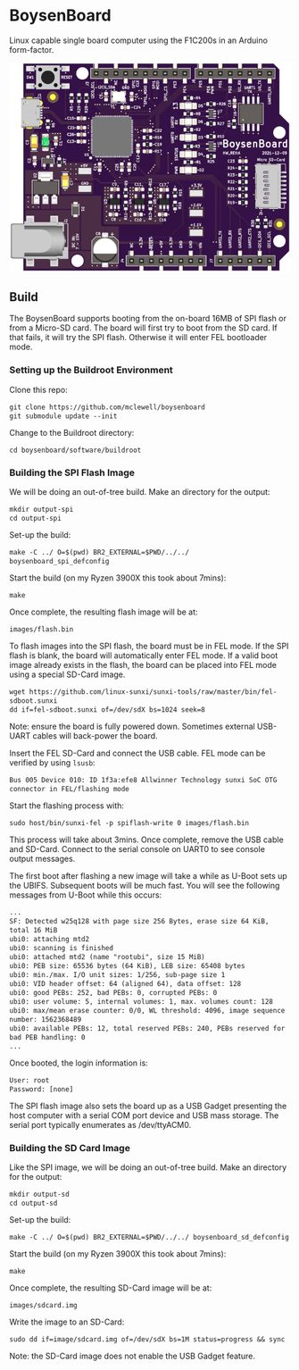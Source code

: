 # BoysenBoard
Linux capable single board computer using the F1C200s in an Arduino form-factor.

![BoysenBoard Top](doc/boysenboard_top.png)

## Build
The BoysenBoard supports booting from the on-board 16MB of SPI flash or from a 
Micro-SD card. The board will first try to boot from the SD card. If that 
fails, it will try the SPI flash. Otherwise it will enter FEL bootloader mode. 

### Setting up the Buildroot Environment
Clone this repo:
```
git clone https://github.com/mclewell/boysenboard
git submodule update --init
```
Change to the Buildroot directory:
```
cd boysenboard/software/buildroot
```

### Building the SPI Flash Image
We will be doing an out-of-tree build. Make an directory for the output:
```
mkdir output-spi
cd output-spi
```
Set-up the build:
```
make -C ../ O=$(pwd) BR2_EXTERNAL=$PWD/../../ boysenboard_spi_defconfig
```
Start the build (on my Ryzen 3900X this took about 7mins):
```
make
```
Once complete, the resulting flash image will be at:
```
images/flash.bin
```
To flash images into the SPI flash, the board must be in FEL mode. If the SPI 
flash is blank, the board will automatically enter FEL mode. If a valid boot 
image already exists in the flash, the board can be placed into FEL mode using
a special SD-Card image.
```
wget https://github.com/linux-sunxi/sunxi-tools/raw/master/bin/fel-sdboot.sunxi
dd if=fel-sdboot.sunxi of=/dev/sdX bs=1024 seek=8
```
Note: ensure the board is fully powered down. Sometimes external USB-UART cables
will back-power the board.

Insert the FEL SD-Card and connect the USB cable. FEL mode can be verified by 
using ```lsusb```:
```
Bus 005 Device 010: ID 1f3a:efe8 Allwinner Technology sunxi SoC OTG connector in FEL/flashing mode
```
Start the flashing process with:
```
sudo host/bin/sunxi-fel -p spiflash-write 0 images/flash.bin
```
This process will take about 3mins. Once complete, remove the USB cable and 
SD-Card. Connect to the serial console on UART0 to see console output messages.

The first boot after flashing a new image will take a while as U-Boot sets up 
the UBIFS. Subsequent boots will be much fast. You will see the following 
messages from U-Boot while this occurs:
```
...
SF: Detected w25q128 with page size 256 Bytes, erase size 64 KiB, total 16 MiB
ubi0: attaching mtd2
ubi0: scanning is finished
ubi0: attached mtd2 (name "rootubi", size 15 MiB)
ubi0: PEB size: 65536 bytes (64 KiB), LEB size: 65408 bytes
ubi0: min./max. I/O unit sizes: 1/256, sub-page size 1
ubi0: VID header offset: 64 (aligned 64), data offset: 128
ubi0: good PEBs: 252, bad PEBs: 0, corrupted PEBs: 0
ubi0: user volume: 5, internal volumes: 1, max. volumes count: 128
ubi0: max/mean erase counter: 0/0, WL threshold: 4096, image sequence number: 1562368489
ubi0: available PEBs: 12, total reserved PEBs: 240, PEBs reserved for bad PEB handling: 0
...
```

Once booted, the login information is:
```
User: root
Password: [none]
```
The SPI flash image also sets the board up as a USB Gadget presenting the host
computer with a serial COM port device and USB mass storage. The serial port
typically enumerates as /dev/ttyACM0. 

### Building the SD Card Image
Like the SPI image,  we will be doing an out-of-tree build. Make an directory 
for the output:
```
mkdir output-sd
cd output-sd
```
Set-up the build:
```
make -C ../ O=$(pwd) BR2_EXTERNAL=$PWD/../../ boysenboard_sd_defconfig
```
Start the build (on my Ryzen 3900X this took about 7mins):
```
make
```
Once complete, the resulting SD-Card image will be at:
```
images/sdcard.img
```
Write the image to an SD-Card:
```
sudo dd if=image/sdcard.img of=/dev/sdX bs=1M status=progress && sync
```
Note: the SD-Card image does not enable the USB Gadget feature.
